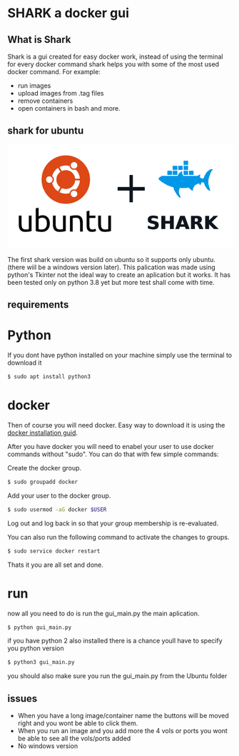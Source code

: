 # SHARK a docker gui

## What is Shark

Shark is a gui created for easy docker work, instead of using the terminal for every docker command shark
helps you with some of the most used docker command.
For example:
* run images
* upload images from .tag files
* remove containers
* open containers in bash
and more.

## shark for ubuntu
 
![Alt text](https://github.com/gavriel200/docker_gui/blob/master/images/ubuntu_shark.png)

The first shark version was build on ubuntu so it supports only ubuntu. (there wiil be a windows version later).
This palication was made using python's Tkinter not the ideal way to create an aplication but it works.
It has been tested only on python 3.8 yet but more test shall come with time.

## requirements

# Python
If you dont have python installed on your machine simply use the terminal to download it

```bash
$ sudo apt install python3
```
# docker

Then of course you will need docker.
Easy way to download it is using the [docker installation guid](https://docs.docker.com/engine/install/ubuntu/).

After you have docker you will need to enabel your user to use docker commands without "sudo".
You can do that with few simple commands:

Create the docker group.

```bash
$ sudo groupadd docker
```

Add your user to the docker group.

```bash
$ sudo usermod -aG docker $USER
```
Log out and log back in so that your group membership is re-evaluated.

You can also run the following command to activate the changes to groups.

```bash
$ sudo service docker restart
```
Thats it you are all set and done.

# run

now all you need to do is run the gui_main.py the main aplication.

```bash
$ python gui_main.py
```

if you have python 2 also installed there is a chance youll have to specify you python version

```bash
$ python3 gui_main.py
```
you should also make sure you run the gui_main.py from the Ubuntu folder

## issues
* When you have a long image/container name the buttons will be moved right and you wont be able to click them.
* When you run an image and you add more the 4 vols or ports you wont be able to see all the vols/ports added
* No windows version